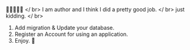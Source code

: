 🌟🌟🌟🌟🌟
</ br>
I am author and I think I did a pretty good job.
</ br>
just kidding.
</ br>

1. Add migration & Update your database.
2. Register an Account for using an application.
3. Enjoy. 🌟

